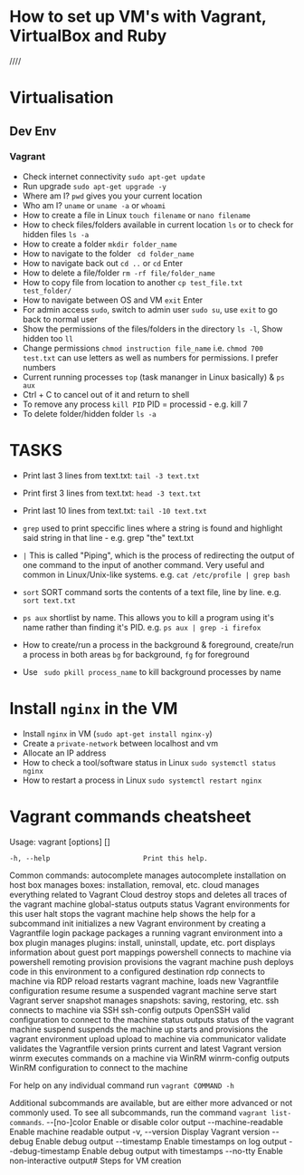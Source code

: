 # How to set up VM's with Vagrant, VirtualBox and Ruby

////

# Virtualisation

## Dev Env

### Vagrant

- Check internet connectivity `sudo apt-get update`
- Run upgrade `sudo apt-get upgrade -y`
- Where am I? `pwd` gives you your current location
- Who am I? `uname` or `uname -a` or `whoami`
- How to create a file in Linux `touch filename` or `nano filename`
- How to check files/folders available in current location `ls` or to check for hidden files `ls -a`
- How to create a folder `mkdir folder_name`
-  How to navigate to the folder ` cd folder_name`
- How to navigate back out `cd ..` or `cd` Enter
- How to delete a file/folder `rm -rf file/folder_name`
- How to copy file from location to another `cp test_file.txt test_folder/`
- How to navigate between OS and VM `exit` Enter
- For admin access `sudo`, switch to admin user `sudo su`, use `exit` to go back to normal user
- Show the permissions of the files/folders in the directory `ls -l`, Show hidden too `ll`
- Change permissions `chmod instruction file_name` i.e. `chmod 700 test.txt` can use letters as well as numbers for permissions. I prefer numbers
- Current running processes `top` (task mananger in Linux basically) & `ps aux`
- Ctrl + C to cancel out of it and return to shell
- To remove any process `kill PID` PID = processid - e.g. kill 7
- To delete folder/hidden folder `ls -a`

# TASKS
- Print last 3 lines from text.txt: `tail -3 text.txt`
- Print first 3 lines from text.txt: `head -3 text.txt`
- Print last 10 lines from text.txt: `tail -10 text.txt`


- `grep` used to print speccific lines where a string is found and highlight said string in that line - e.g. grep "the" text.txt
- `|` This is called "Piping", which is the process of redirecting the output of one command to the input of another command. Very useful and common in Linux/Unix-like systems. e.g. `cat /etc/profile | grep bash`
- `sort` SORT command sorts the contents of a text file, line by line. e.g. `sort text.txt`
- `ps aux` shortlist by name. This allows you to kill a program using it's name rather than finding it's PID. e.g. `ps aux | grep -i firefox`
- How to create/run a process in the background & foreground, create/run a process in both areas `bg` for background, `fg` for foreground
- Use ` sudo pkill process_name` to kill background processes by name

# Install `nginx` in the VM

- Install `nginx` in VM (`sudo apt-get install nginx-y`)
- Create a `private-network` between localhost and vm
- Allocate an IP address
- How to check a tool/software status in Linux `sudo systemctl status nginx`
- How to restart a process in Linux `sudo systemctl restart nginx`
 








# Vagrant commands cheatsheet

Usage: vagrant [options] <command> [<args>]

    -h, --help                       Print this help.

Common commands:
     autocomplete    manages autocomplete installation on host
     box             manages boxes: installation, removal, etc.
     cloud           manages everything related to Vagrant Cloud
     destroy         stops and deletes all traces of the vagrant machine
     global-status   outputs status Vagrant environments for this user
     halt            stops the vagrant machine
     help            shows the help for a subcommand
     init            initializes a new Vagrant environment by creating a Vagrantfile
     login
     package         packages a running vagrant environment into a box
     plugin          manages plugins: install, uninstall, update, etc.
     port            displays information about guest port mappings
     powershell      connects to machine via powershell remoting
     provision       provisions the vagrant machine
     push            deploys code in this environment to a configured destination
     rdp             connects to machine via RDP
     reload          restarts vagrant machine, loads new Vagrantfile configuration
     resume          resume a suspended vagrant machine
     serve           start Vagrant server
     snapshot        manages snapshots: saving, restoring, etc.
     ssh             connects to machine via SSH
     ssh-config      outputs OpenSSH valid configuration to connect to the machine
     status          outputs status of the vagrant machine
     suspend         suspends the machine
     up              starts and provisions the vagrant environment
     upload          upload to machine via communicator
     validate        validates the Vagrantfile
     version         prints current and latest Vagrant version
     winrm           executes commands on a machine via WinRM
     winrm-config    outputs WinRM configuration to connect to the machine

For help on any individual command run `vagrant COMMAND -h`

Additional subcommands are available, but are either more advanced
or not commonly used. To see all subcommands, run the command
`vagrant list-commands`.
        --[no-]color                 Enable or disable color output
        --machine-readable           Enable machine readable output
    -v, --version                    Display Vagrant version
        --debug                      Enable debug output
        --timestamp                  Enable timestamps on log output
        --debug-timestamp            Enable debug output with timestamps
        --no-tty                     Enable non-interactive output# Steps for VM creation 



